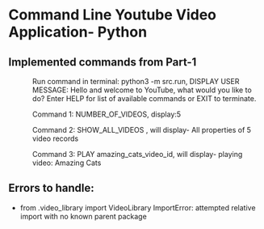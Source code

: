 # Command Line Youtube Video Application- Python

## Implemented commands from Part-1

<ul>
    <ol> Run command in terminal: python3 -m src.run,
    DISPLAY USER MESSAGE:
    Hello and welcome to YouTube, what would you like to do?
    Enter HELP for list of available commands or EXIT to terminate.  </ol>
    <ol>Command 1: NUMBER_OF_VIDEOS, 
            display:5 </ol> 
    <ol>Command 2: SHOW_ALL_VIDEOS , 
            will display- All properties of 5 video records</ol>
    <ol>Command 3: PLAY amazing_cats_video_id, 
        will display- playing video: Amazing Cats</ol>   
</ul>

## Errors to handle:

<ul>
    <li>  from .video_library import VideoLibrary
            ImportError: attempted relative import with no known parent package</li>
</ul>

###
